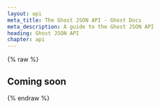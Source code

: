 ```yaml
---
layout: api
meta_title: The Ghost JSON API - Ghost Docs
meta_description: A guide to the Ghost JSON API
heading: Ghost JSON API
chapter: api
---
```


{% raw %}

## Coming soon

{% endraw %}
